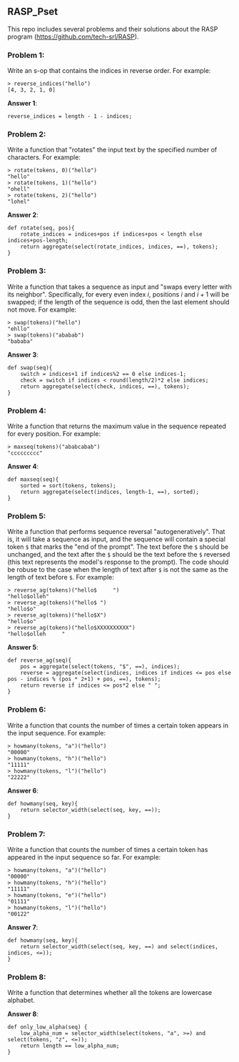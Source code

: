 ## RASP_Pset

This repo includes several problems and their solutions about the RASP program (https://github.com/tech-srl/RASP).

### Problem 1:
Write an s-op that contains the indices in reverse order.
For example:
```
> reverse_indices("hello")
[4, 3, 2, 1, 0]
```
**Answer 1**:
```
reverse_indices = length - 1 - indices;
```

### Problem 2:
Write a function that "rotates" the input text by the specified number of characters.
For example:
```
> rotate(tokens, 0)("hello")
"hello"
> rotate(tokens, 1)("hello")
"ohell"
> rotate(tokens, 2)("hello")
"lohel"
```
**Answer 2**:
```
def rotate(seq, pos){
	rotate_indices = indices+pos if indices+pos < length else indices+pos-length;
	return aggregate(select(rotate_indices, indices, ==), tokens);
}
```

### Problem 3:
Write a function that takes a sequence as input and "swaps every letter with its neighbor".
Specifically, for every even index $i$, positions $i$ and $i+1$ will be swapped;
if the length of the sequence is odd, then the last element should not move.
For example:
```
> swap(tokens)("hello")
"ehllo"
> swap(tokens)("ababab")
"bababa"
```
**Answer 3**:
```
def swap(seq){
	switch = indices+1 if indices%2 == 0 else indices-1;
	check = switch if indices < round(length/2)*2 else indices;
	return aggregate(select(check, indices, ==), tokens);
}
```

### Problem 4:
Write a function that returns the maximum value in the sequence repeated for every position.
For example:
```
> maxseq(tokens)("ababcabab")
"ccccccccc"
```
**Answer 4**:
```
def maxseq(seq){
	sorted = sort(tokens, tokens);
	return aggregate(select(indices, length-1, ==), sorted);
}
```

### Problem 5:
Write a function that performs sequence reversal "autogeneratively".
That is, it will take a sequence as input, and the sequence will contain a special token `$` that marks the "end of the prompt".
The text before the `$` should be unchanged, and the text after the `$` should be the text before the `$` reversed (this text represents the model's response to the prompt).
The code should be robuse to the case when the length of text after `$` is not the same as the length of text before `$`.
For example:
```
> reverse_ag(tokens)("hello$     ")
"hello$olleh"
> reverse_ag(tokens)("hello$ ")
"hello$o"
> reverse_ag(tokens)("hello$X")
"hello$o"
> reverse_ag(tokens)("hello$XXXXXXXXXX")
"hello$olleh     "
```
**Answer 5**:
```
def reverse_ag(seq){
	pos = aggregate(select(tokens, "$", ==), indices);
	reverse = aggregate(select(indices, indices if indices <= pos else pos - indices % (pos * 2+1) + pos, ==), tokens);
	return reverse if indices <= pos*2 else " ";
}
```

### Problem 6:
Write a function that counts the number of times a certain token appears in the input sequence.
For example:
```
> howmany(tokens, "a")("hello")
"00000"
> howmany(tokens, "h")("hello")
"11111"
> howmany(tokens, "l")("hello")
"22222"
```
**Answer 6**:
```
def howmany(seq, key){
	return selector_width(select(seq, key, ==));
}
```

### Problem 7:
Write a function that counts the number of times a certain token has appeared in the input sequence so far.
For example:
```
> howmany(tokens, "a")("hello")
"00000"
> howmany(tokens, "h")("hello")
"11111"
> howmany(tokens, "e")("hello")
"01111"
> howmany(tokens, "l")("hello")
"00122"
```
**Answer 7**:
```
def howmany(seq, key){
	return selector_width(select(seq, key, ==) and select(indices, indices, <=));
}
```

### Problem 8:
Write a function that determines whether all the tokens are lowercase alphabet.

**Answer 8**:
```
def only_low_alpha(seq) {
	low_alpha_num = selector_width(select(tokens, "a", >=) and select(tokens, "z", <=));
	return length == low_alpha_num;
}
```